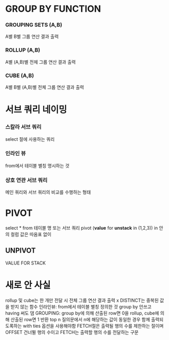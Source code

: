 # GROUP BY FUNCTION
### GROUPING SETS (A,B)
A별 B별 그룹 연산 결과 출력
### ROLLUP (A,B)
A별 (A,B)별 전체 그룹 연산 결과 출력
### CUBE (A,B)
A별 B별 (A,B)별 전체 그룹 연산 결과 출력
# 서브 쿼리 네이밍
### 스칼라 서브 쿼리
select 절에 사용하는 쿼리
### 인라인 뷰
from에서 테이블 별칭 명시하는 것
### 상호 연관 서브 쿼리
메인 쿼리와 서브 쿼리의 비교를 수행하는 형태

# PIVOT
select \* from 테이블 명 또는 서브 쿼리 pivot (**value** for **unstack** in (1,2,3))
in 안의 컬럼 값은 따옴표 없이
## UNPIVOT
VALUE FOR STACK




# 새로 안 사실
rollup 및 cube는 한 개만 전달 시 전체 그룹 연산 결과 출력 x
DISTINCT는 중복된 값을 받지 않는 함수
인라인뷰: from에서 테이블 별칭 정의한 것
group by 안쓰고 having 써도 댐
GROUPING: group by에 의해 산출된 row면 0을 rollup, cube에 의해 산출된 row면 1 반환
top n 질의문에서 n에 해당하는 값이 동일한 경우 함께 출력되도록하는 with ties 옵션을 사용해야함
FETCH절은 출력될 행의 수를 제한하는 절이며 OFFSET 건너뛸 행의 수이고 FETCH는 출력할 행의 수를 전달하는 구문
